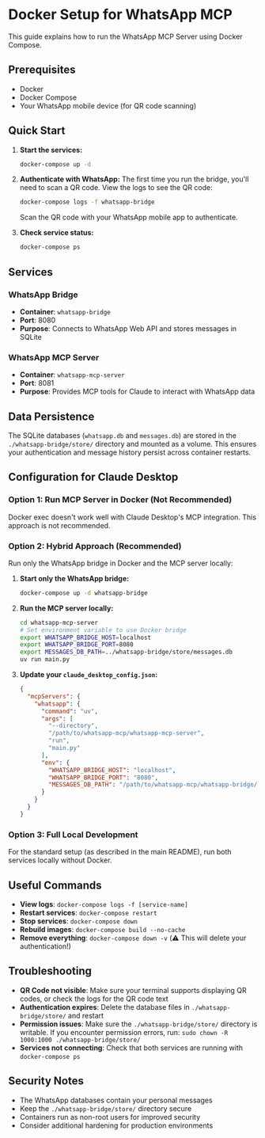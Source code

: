 # Docker Setup for WhatsApp MCP

This guide explains how to run the WhatsApp MCP Server using Docker Compose.

## Prerequisites

- Docker
- Docker Compose
- Your WhatsApp mobile device (for QR code scanning)

## Quick Start

1. **Start the services:**
   ```bash
   docker-compose up -d
   ```

2. **Authenticate with WhatsApp:**
   The first time you run the bridge, you'll need to scan a QR code. View the logs to see the QR code:
   ```bash
   docker-compose logs -f whatsapp-bridge
   ```
   
   Scan the QR code with your WhatsApp mobile app to authenticate.

3. **Check service status:**
   ```bash
   docker-compose ps
   ```

## Services

### WhatsApp Bridge
- **Container**: `whatsapp-bridge`
- **Port**: 8080
- **Purpose**: Connects to WhatsApp Web API and stores messages in SQLite

### WhatsApp MCP Server
- **Container**: `whatsapp-mcp-server`  
- **Port**: 8081
- **Purpose**: Provides MCP tools for Claude to interact with WhatsApp data

## Data Persistence

The SQLite databases (`whatsapp.db` and `messages.db`) are stored in the `./whatsapp-bridge/store/` directory and mounted as a volume. This ensures your authentication and message history persist across container restarts.

## Configuration for Claude Desktop

### Option 1: Run MCP Server in Docker (Not Recommended)
Docker exec doesn't work well with Claude Desktop's MCP integration. This approach is not recommended.

### Option 2: Hybrid Approach (Recommended)
Run only the WhatsApp bridge in Docker and the MCP server locally:

1. **Start only the WhatsApp bridge:**
   ```bash
   docker-compose up -d whatsapp-bridge
   ```

2. **Run the MCP server locally:**
   ```bash
   cd whatsapp-mcp-server
   # Set environment variable to use Docker bridge
   export WHATSAPP_BRIDGE_HOST=localhost
   export WHATSAPP_BRIDGE_PORT=8080  
   export MESSAGES_DB_PATH=../whatsapp-bridge/store/messages.db
   uv run main.py
   ```

3. **Update your `claude_desktop_config.json`:**
   ```json
   {
     "mcpServers": {
       "whatsapp": {
         "command": "uv",
         "args": [
           "--directory",
           "/path/to/whatsapp-mcp/whatsapp-mcp-server",
           "run",
           "main.py"
         ],
         "env": {
           "WHATSAPP_BRIDGE_HOST": "localhost",
           "WHATSAPP_BRIDGE_PORT": "8080",
           "MESSAGES_DB_PATH": "/path/to/whatsapp-mcp/whatsapp-bridge/store/messages.db"
         }
       }
     }
   }
   ```

### Option 3: Full Local Development
For the standard setup (as described in the main README), run both services locally without Docker.

## Useful Commands

- **View logs**: `docker-compose logs -f [service-name]`
- **Restart services**: `docker-compose restart`
- **Stop services**: `docker-compose down`
- **Rebuild images**: `docker-compose build --no-cache`
- **Remove everything**: `docker-compose down -v` (⚠️ This will delete your authentication!)

## Troubleshooting

- **QR Code not visible**: Make sure your terminal supports displaying QR codes, or check the logs for the QR code text
- **Authentication expires**: Delete the database files in `./whatsapp-bridge/store/` and restart
- **Permission issues**: Make sure the `./whatsapp-bridge/store/` directory is writable. If you encounter permission errors, run: `sudo chown -R 1000:1000 ./whatsapp-bridge/store/`
- **Services not connecting**: Check that both services are running with `docker-compose ps`

## Security Notes

- The WhatsApp databases contain your personal messages
- Keep the `./whatsapp-bridge/store/` directory secure
- Containers run as non-root users for improved security
- Consider additional hardening for production environments